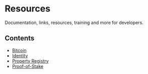 # Resources

Documentation, links, resources, training and more for developers.

## Contents

* [Bitcoin](BITCOIN.md)
* [Identity](IDENTITY.md)
* [Property Registry](PROPERTY-REGISTRY.md)
* [Proof-of-Stake](POS.md)
